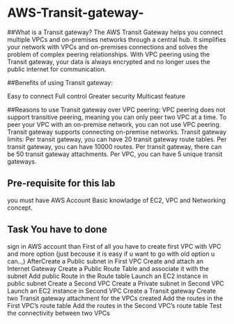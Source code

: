 # AWS-Transit-gateway- 
##What is a Transit gateway?
The AWS Transit Gateway helps you connect multiple VPCs and on-premises networks through a central hub. It simplifies your network with VPCs and on-premises connections and solves the problem of complex peering relationships.
With VPC peering using the Transit gateway, your data is always encrypted and no longer uses the public internet for communication.

##Benefits of using Transit gateway:

Easy to connect
Full control
Greater security
Multicast feature

##Reasons to use Transit gateway over VPC peering:
VPC peering does not support transitive peering, meaning you can only peer two VPC at a time.
To peer your VPC with an on-premise network, you can not use VPC peering. Transit gateway supports connecting on-premise networks.
Transit gateway limits:
Per transit gateway, you can have 20 transit gateway route tables.
Per transit gateway, you can have 10000 routes.
Per transit gateway, there can be 50 transit gateway attachments.
Per VPC, you can have 5 unique transit gateways.

## Pre-requisite for this lab
you must have AWS Account
Basic knowladge of EC2, VPC and Networking concept.

## Task You have to done
sign in AWS account than First of all you have to create first VPC with VPC and more option (just becouse it is easy if u want to go with old option u can..,)
AfterCreate a Public subnet in First VPC
Create and attach an Internet Gateway
Create a Public Route Table and associate it with the subnet
Add public Route in the Route table
Launch an EC2 instance in public subnet
Create a Second VPC
Create a Private subnet in Second VPC
Launch an EC2 instance in Second VPC
Create a Transit gateway
Create two Transit gateway attachment for the VPCs created
Add the routes in the First VPC’s route table
Add the routes in the Second VPC’s route table
Test the connectivity between two VPCs
